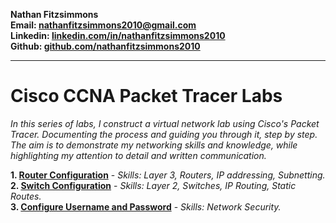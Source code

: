 **Nathan Fitzsimmons
<br>
Email: [nathanfitzsimmons2010@gmail.com](mailto:nathanfitzsimmons2010@gmail.com)
<br>
Linkedin: [linkedin.com/in/nathanfitzsimmons2010](https://www.linkedin.com/in/nathanfitzsimmons2010/)
<br>
Github: [github.com/nathanfitzsimmons2010](https://github.com/nathanfitzsimmons2010/)
<br>**

<!-- MY OLD FORMAT !!!!!!!!!!!!!!!!!!!!!!!!!!!!!!!!!!!!!!!!!!!!!!!!!!!!!!!!!!!!!!!!!!
### Cisco Packet Tracer Labs by Nathan Fitzsimmons
######  In this series of labs, I construct a virtual home lab using Cisco's Packet Tracer.  Documenting the process and guiding you through it, step by step. The aim is to demonstrate my networking skills and knowledge, while highlighting my attention to detail and written communication.

----------

> **1. [Initial Router Configuration Lab](https://github.com/nathanfitzsimmons2010/nathanfitzsimmons2010.github.io/blob/main/Initial-Router-Configuration-Lab.pdf)** <br>
> <sub>In this lab we configure and connect two Cisco routers.<br>
> **New skills practiced in this lab:** </sub>
> * Layer 3
> * Routers
> * IP Addressing
> * Subnetting
<br>
    
> **2. [Initial Switch Configuration Lab]()** <br>
> <sub>In this lab we configure and connect two network switches and configure routing between two networks.<br>
> **New skills practiced in this lab:** </sub>
> * Layer 2
> * Switches
> * IP Routing
<br>

> **Number. [Entry Template](URL)** <br>
> <sub>Description of the lab<br>
> **New skills practiced in this lab:** </sub>
> * Skill 1
> * Skill 2
> * Skill 3
<br>
-->
----------
# Cisco CCNA Packet Tracer Labs
*In this series of labs, I construct a virtual network lab using Cisco's Packet Tracer.  Documenting the process and guiding you through it, step by step. The aim is to demonstrate my networking skills and knowledge, while highlighting my attention to detail and written communication.*

**1. [Router Configuration](https://github.com/nathanfitzsimmons2010/nathanfitzsimmons2010.github.io/blob/main/1.%20Router%20Configuration.pdf)** - *Skills: Layer 3, Routers, IP addressing, Subnetting.*
<br>
**2. [Switch Configuration](https://github.com/nathanfitzsimmons2010/nathanfitzsimmons2010.github.io/blob/main/2.%20Switch%20Configuration.pdf)** - *Skills: Layer 2, Switches, IP Routing, Static Routes.*
<br>
**3. [Configure Username and Password](https://github.com/nathanfitzsimmons2010/nathanfitzsimmons2010.github.io/blob/main/3.%20Configure%20Username%20and%20Password.pdf)** - *Skills: Network Security.*
<br>

<!-- 

**Number. [Condensed Entry Template](https://github.com/nathanfitzsimmons2010/)** - *Skills: a, b, c.*
<br> 

-->




